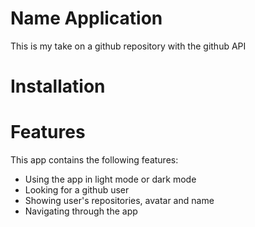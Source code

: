 # Name Application

This is my take on a github repository with the github API

# Installation

# Features

This app contains the following features:

- Using the app in light mode or dark mode
- Looking for a github user
- Showing user's repositories, avatar and name
- Navigating through the app
